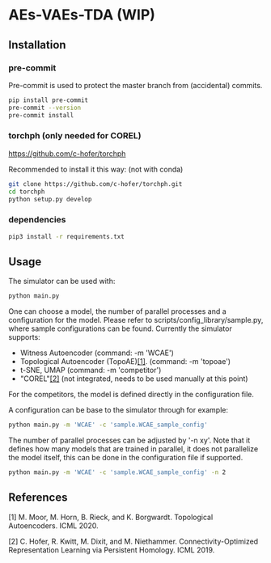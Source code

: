 # AEs-VAEs-TDA (WIP)

## Installation 


### pre-commit
Pre-commit is used to protect the master branch from (accidental) commits. 

```bash
pip install pre-commit
pre-commit --version
pre-commit install
```

### torchph (only needed for COREL)
https://github.com/c-hofer/torchph

Recommended to install it this way: (not with conda)
```bash
git clone https://github.com/c-hofer/torchph.git
cd torchph
python setup.py develop
```

### dependencies
```bash
pip3 install -r requirements.txt
```
## Usage

The simulator can be used with:
```bash
python main.py
```

One can choose a model, the number of parallel processes and a configuration for the model.
Please refer to scripts/config_library/sample.py, where sample configurations can be found.
Currently the simulator supports:
- Witness Autoencoder (command: -m 'WCAE')
- Topological Autoencoder (TopoAE)[[1]](#1). (command: -m 'topoae')
- t-SNE, UMAP (command: -m 'competitor')
- "COREL"[[2]](#2) (not integrated, needs to be used manually at this point)

For the competitors, the model is defined directly in the configuration file.

A configuration can be base to the simulator through for example:
```bash
python main.py -m 'WCAE' -c 'sample.WCAE_sample_config'
```

The number of parallel processes can be adjusted by '-n xy'. Note that it defines how many models that are trained in parallel, it does not parallelize the model itself, this can be done in the configuration file if supported.

```bash
python main.py -m 'WCAE' -c 'sample.WCAE_sample_config' -n 2
```


## References
<a id="1">[1]</a> 
M. Moor, M. Horn, B. Rieck, and K. Borgwardt. Topological Autoencoders. ICML 2020.

<a id="2">[2]</a> 
C. Hofer, R. Kwitt, M. Dixit, and M. Niethammer.
Connectivity-Optimized Representation Learning via Persistent Homology. ICML 2019.

